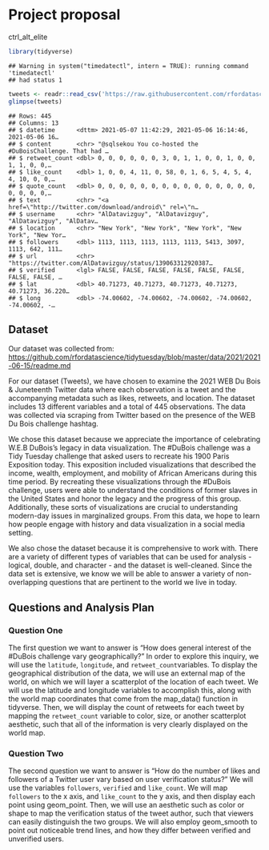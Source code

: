 Project proposal
================
ctrl\_alt\_elite

``` r
library(tidyverse)
```

    ## Warning in system("timedatectl", intern = TRUE): running command 'timedatectl'
    ## had status 1

``` r
tweets <- readr::read_csv('https://raw.githubusercontent.com/rfordatascience/tidytuesday/master/data/2021/2021-06-15/tweets.csv')
glimpse(tweets)
```

    ## Rows: 445
    ## Columns: 13
    ## $ datetime      <dttm> 2021-05-07 11:42:29, 2021-05-06 16:14:46, 2021-05-06 16…
    ## $ content       <chr> "@sqlsekou You co-hosted the #DuBoisChallenge. That had …
    ## $ retweet_count <dbl> 0, 0, 0, 0, 0, 0, 3, 0, 1, 1, 0, 0, 1, 0, 0, 1, 1, 0, 0,…
    ## $ like_count    <dbl> 1, 0, 0, 4, 11, 0, 58, 0, 1, 6, 5, 4, 5, 4, 4, 10, 0, 0,…
    ## $ quote_count   <dbl> 0, 0, 0, 0, 0, 0, 0, 0, 0, 0, 0, 0, 0, 0, 0, 0, 0, 0, 0,…
    ## $ text          <chr> "<a href=\"http://twitter.com/download/android\" rel=\"n…
    ## $ username      <chr> "AlDatavizguy", "AlDatavizguy", "AlDatavizguy", "AlDatav…
    ## $ location      <chr> "New York", "New York", "New York", "New York", "New Yor…
    ## $ followers     <dbl> 1113, 1113, 1113, 1113, 1113, 5413, 3097, 1113, 642, 111…
    ## $ url           <chr> "https://twitter.com/AlDatavizguy/status/139063312920387…
    ## $ verified      <lgl> FALSE, FALSE, FALSE, FALSE, FALSE, FALSE, FALSE, FALSE, …
    ## $ lat           <dbl> 40.71273, 40.71273, 40.71273, 40.71273, 40.71273, 36.220…
    ## $ long          <dbl> -74.00602, -74.00602, -74.00602, -74.00602, -74.00602, -…

## Dataset

Our dataset was collected from:
<https://github.com/rfordatascience/tidytuesday/blob/master/data/2021/2021-06-15/readme.md>

For our dataset (Tweets), we have chosen to examine the 2021 WEB Du Bois
& Juneteenth Twitter data where each observation is a tweet and the
accompanying metadata such as likes, retweets, and location. The dataset
includes 13 different variables and a total of 445 observations. The
data was collected via scraping from Twitter based on the presence of
the WEB Du Bois challenge hashtag.

We chose this dataset because we appreciate the importance of
celebrating W.E.B DuBois’s legacy in data visualization. The \#DuBois
challenge was a Tidy Tuesday challenge that asked users to recreate his
1900 Paris Exposition today. This exposition included visualizations
that described the income, wealth, employment, and mobility of African
Americans during this time period. By recreating these visualizations
through the \#DuBois challenge, users were able to understand the
conditions of former slaves in the United States and honor the legacy
and the progress of this group. Additionally, these sorts of
visualizations are crucial to understanding modern-day issues in
marginalized groups. From this data, we hope to learn how people engage
with history and data visualization in a social media setting.

We also chose the dataset because it is comprehensive to work with.
There are a variety of different types of variables that can be used for
analysis - logical, double, and character - and the dataset is
well-cleaned. Since the data set is extensive, we know we will be able
to answer a variety of non-overlapping questions that are pertinent to
the world we live in today.

## Questions and Analysis Plan

### Question One

The first question we want to answer is “How does general interest of
the \#DuBois challenge vary geographically?” In order to explore this
inquiry, we will use the `latitude`, `longitude`, and
`retweet_count`variables. To display the geographical distribution of
the data, we will use an external map of the world, on which we will
layer a scatterplot of the location of each tweet. We will use the
latitude and longitude variables to accomplish this, along with the
world map coordinates that come from the map\_data() function in
tidyverse. Then, we will display the count of retweets for each tweet by
mapping the `retweet_count` variable to color, size, or another
scatterplot aesthetic, such that all of the information is very clearly
displayed on the world map.

### Question Two

The second question we want to answer is “How do the number of likes and
followers of a Twitter user vary based on user verification status?” We
will use the variables `followers`, `verified` and `like_count`. We will
map `followers` to the x axis, and `like_count` to the y axis, and then
display each point using geom\_point. Then, we will use an aesthetic
such as color or shape to map the verification status of the tweet
author, such that viewers can easily distinguish the two groups. We will
also employ geom\_smooth to point out noticeable trend lines, and how
they differ between verified and unverified users.

